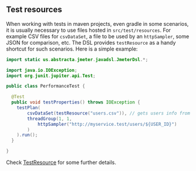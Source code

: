 ## Test resources

When working with tests in maven projects, even gradle in some scenarios, it is usually necessary to use files hosted in `src/test/resources`. For example CSV files for `csvDataSet`, a file to be used by an `httpSampler`, some JSON for comparison, etc. The DSL provides `testResource` as a handy shortcut for such scenarios. Here is a simple example:

```java
import static us.abstracta.jmeter.javadsl.JmeterDsl.*;

import java.io.IOException;
import org.junit.jupiter.api.Test;

public class PerformanceTest {

  @Test
  public void testProperties() throws IOException {
    testPlan(
        csvDataSet(testResource("users.csv")), // gets users info from src/test/resources/users.csv
        threadGroup(1, 1,
            httpSampler("http://myservice.test/users/${USER_ID}")
        )
    ).run();
  }

}
```

Check [TestResource](/jmeter-java-dsl/src/main/java/us/abstracta/jmeter/javadsl/util/TestResource.java) for some further details.


